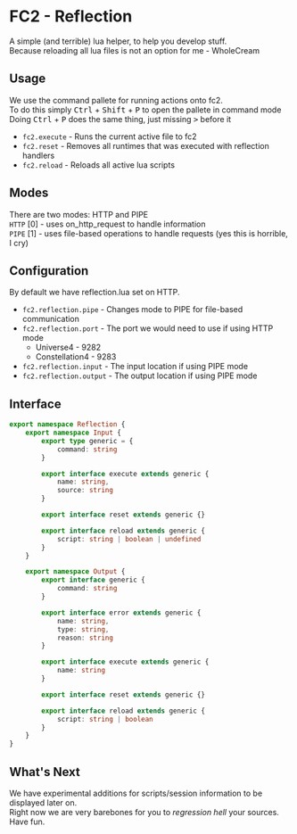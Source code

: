 # FC2 - Reflection
A simple (and terrible) lua helper, to help you develop stuff.\
Because reloading all lua files is not an option for me - WholeCream

## Usage
We use the command pallete for running actions onto fc2.\
To do this simply <kbd>Ctrl</kbd> + <kbd>Shift</kbd> + <kbd>P</kbd> to open the pallete in command mode\
Doing <kbd>Ctrl</kbd> + <kbd>P</kbd> does the same thing, just missing <kbd>></kbd> before it

* `fc2.execute` - Runs the current active file to fc2
* `fc2.reset` - Removes all runtimes that was executed with reflection handlers
* `fc2.reload` - Reloads all active lua scripts

## Modes
There are two modes: HTTP and PIPE\
`HTTP` [0] - uses on_http_request to handle information\
`PIPE` [1] - uses file-based operations to handle requests (yes this is horrible, I cry)

## Configuration
By default we have reflection.lua set on HTTP.

* `fc2.reflection.pipe` - Changes mode to PIPE for file-based communication
* `fc2.reflection.port` - The port we would need to use if using HTTP mode
    * Universe4 - 9282
    * Constellation4 - 9283
* `fc2.reflection.input` - The input location if using PIPE mode
* `fc2.reflection.output` - The output location if using PIPE mode

## Interface
```ts
export namespace Reflection {
	export namespace Input {
		export type generic = {
			command: string
		}

		export interface execute extends generic {
			name: string,
			source: string
		}

		export interface reset extends generic {}

		export interface reload extends generic {
			script: string | boolean | undefined
		}
	}

	export namespace Output {
		export interface generic {
			command: string
		}

		export interface error extends generic {
			name: string,
			type: string,
			reason: string
		}

		export interface execute extends generic {
			name: string
		}

		export interface reset extends generic {}

		export interface reload extends generic {
			script: string | boolean
		}
	}
}
```

## What's Next
We have experimental additions for scripts/session information to be displayed later on.\
Right now we are very barebones for you to *regression hell* your sources.\
Have fun.